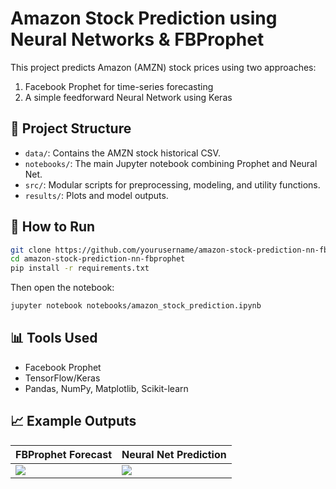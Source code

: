 # Amazon Stock Prediction using Neural Networks & FBProphet

This project predicts Amazon (AMZN) stock prices using two approaches:
1. Facebook Prophet for time-series forecasting
2. A simple feedforward Neural Network using Keras

## 📂 Project Structure

- `data/`: Contains the AMZN stock historical CSV.
- `notebooks/`: The main Jupyter notebook combining Prophet and Neural Net.
- `src/`: Modular scripts for preprocessing, modeling, and utility functions.
- `results/`: Plots and model outputs.

## 🚀 How to Run

```bash
git clone https://github.com/yourusername/amazon-stock-prediction-nn-fbprophet.git
cd amazon-stock-prediction-nn-fbprophet
pip install -r requirements.txt
```

Then open the notebook:
```bash
jupyter notebook notebooks/amazon_stock_prediction.ipynb
```

## 📊 Tools Used

- Facebook Prophet
- TensorFlow/Keras
- Pandas, NumPy, Matplotlib, Scikit-learn

## 📈 Example Outputs

| FBProphet Forecast | Neural Net Prediction |
|--------------------|-----------------------|
| ![](results/prophet_forecast.png) | ![](results/nn_predictions.png) |
